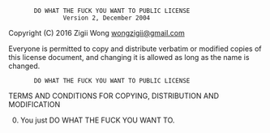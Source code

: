            DO WHAT THE FUCK YOU WANT TO PUBLIC LICENSE
                   Version 2, December 2004

Copyright (C) 2016 Zigii Wong <wongzigii@gmail.com>

Everyone is permitted to copy and distribute verbatim or modified
copies of this license document, and changing it is allowed as long
as the name is changed.

           DO WHAT THE FUCK YOU WANT TO PUBLIC LICENSE
  TERMS AND CONDITIONS FOR COPYING, DISTRIBUTION AND MODIFICATION

 0. You just DO WHAT THE FUCK YOU WANT TO.
